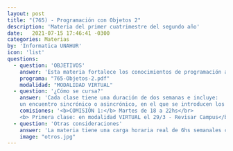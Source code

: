 ```yaml
---
layout: post
title: "(765) - Programación con Objetos 2"
description: 'Materia del primer cuatrimestre del segundo año'
date:   2021-07-15 17:46:41 -0300
categories: Materias
by: 'Informatica UNAHUR'
icon: 'list'
questions:
  - question: 'OBJETIVOS'
    answer: 'Esta materia fortalece los conocimientos de programación adquieridos en Objetos 1 introduciendo aspectos profesionales avanzados y buenas prácticas de la industria. Específicamente las pruebas automatizadas y TDD, diseño de software, refactoring y patrones de diseño.'
    programa: "765-Objetos-2.pdf"
    modalidad: "MODALIDAD VIRTUAL"
  - question: '¿Cómo se cursa?'
    answer: 'Cada clase tiene una duración de dos semanas e incluye:
    un encuentro sincrónico o asincrónico, en el que se introducen los contenidos de la clase; una serie de videos, apuntes y artículos donde se encuentra todo lo necesario para comprender los temas de la clase; y un ejercicio práctico grupal para aplicar lo aprendido en la clase.'
    comisiones: '<b>COMISIÓN 1:</b> Martes de 18 a 22hs</br>
    <b> Primera clase: en modalidad VIRTUAL el 29/3 - Revisar Campus</b><br/>'
  - question: 'Otras consideraciones'
    answer: 'La materia tiene una carga horaria real de 6hs semanales con mucha intensidad práctica. Se trabaja con herramientas utilizadas en la industria como git, el IDE IntelliJ Idea y el lenguaje Kotlin. Es ideal dedicarle unas 10hs semanales como mínimo en total para poder estudiar, practicar y consultar. '
    image: "otros.jpg"
---
```


